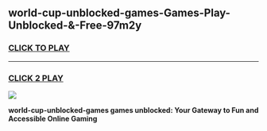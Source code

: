 
## world-cup-unblocked-games-Games-Play-Unblocked-&-Free-97m2y
<h3>
<a href="https://premium76.site?title=world-cup-unblocked-games&ref=24A">CLICK TO PLAY</a></h3>
<hr>

<h3>
<a href="https://premium76.site?title=world-cup-unblocked-games&ref=24A">CLICK 2 PLAY</a>
  
</h3>

<a href="https://premium76.site?title=world-cup-unblocked-games&ref=24A"><img src="https://clearcache.store/games.png"></a>


**world-cup-unblocked-games games unblocked: Your Gateway to Fun and Accessible Online Gaming**
